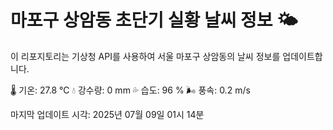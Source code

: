 
# 마포구 상암동 초단기 실황 날씨 정보 🌤️

이 리포지토리는 기상청 API를 사용하여 서울 마포구 상암동의 날씨 정보를 업데이트합니다. 

🌡️ 기온: 27.8 ℃
💧 강수량: 0 mm
💦 습도: 96 %
🌬️ 풍속: 0.2 m/s

마지막 업데이트 시각: 2025년 07월 09일 01시 14분    
